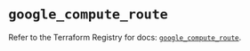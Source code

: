 # `google_compute_route`

Refer to the Terraform Registry for docs: [`google_compute_route`](https://registry.terraform.io/providers/hashicorp/google-beta/6.34.0/docs/resources/google_compute_route).
